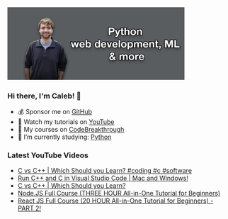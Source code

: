 <img src="github-cover-photo-my-face.jpg" width="400px" />

### Hi there, I'm Caleb! 🍛

- 💰 Sponsor me on [GitHub](https://github.com/sponsors/CalebCurry)
- 🎥 Watch my tutorials on [YouTube](https://www.youtube.com/calebthevideomaker2)
- 📗 My courses on [CodeBreakthrough](https://www.codebreakthrough.com)
- 🤔 I’m currently studying: [Python](https://www.youtube.com/watch?v=s3IvdkCq2_c&t=4254s)

### Latest YouTube Videos
<!-- YOUTUBE:START -->
- [C vs C++ | Which Should you Learn? #coding #c #software](https://www.youtube.com/watch?v=NJB7IvQvYtg)
- [Run C++ and C in Visual Studio Code | Mac and Windows!](https://www.youtube.com/watch?v=3-9sObAg6R0)
- [C vs C++ | Which Should you Learn?](https://www.youtube.com/watch?v=APH5VK6FCtg)
- [Node.JS Full Course &lpar;THREE HOUR All-in-One Tutorial for Beginners&rpar;](https://www.youtube.com/watch?v=pkg0J6lpKT4)
- [React JS Full Course &lpar;20 HOUR All-in-One Tutorial for Beginners&rpar; - PART 2!](https://www.youtube.com/watch?v=OhUKr1Acm40)
<!-- YOUTUBE:END -->
